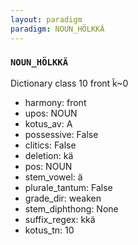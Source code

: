 ```yaml
---
layout: paradigm
paradigm: NOUN_HÖLKKÄ
---
```

### ` NOUN_HÖLKKÄ `

Dictionary class 10 front k̃~0
* harmony: front
* upos: NOUN
* kotus_av: A
* possessive: False
* clitics: False
* deletion: kä
* pos: NOUN
* stem_vowel: ä
* plurale_tantum: False
* grade_dir: weaken
* stem_diphthong: None
* suffix_regex: kkä
* kotus_tn: 10
